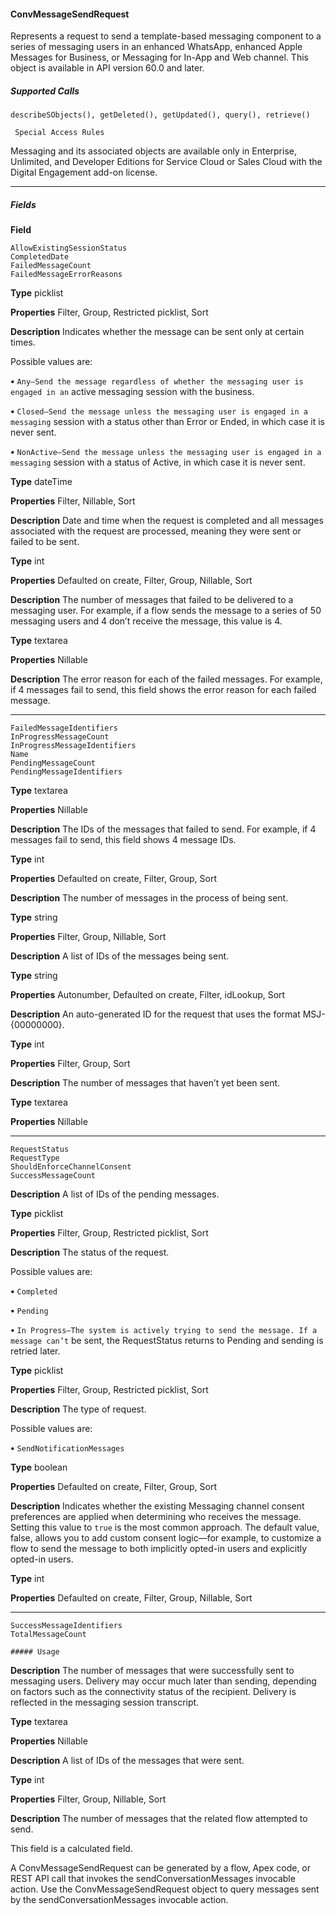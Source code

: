 #### ConvMessageSendRequest

Represents a request to send a template-based messaging component to a series of messaging users in an enhanced WhatsApp,
enhanced Apple Messages for Business, or Messaging for In-App and Web channel. This object is available in API version 60.0 and later.

##### Supported Calls
```
describeSObjects(), getDeleted(), getUpdated(), query(), retrieve()

 Special Access Rules

```
Messaging and its associated objects are available only in Enterprise, Unlimited, and Developer Editions for Service Cloud or Sales Cloud
with the Digital Engagement add-on license.


-----

##### Fields

**Field**
```
AllowExistingSessionStatus
CompletedDate
FailedMessageCount
FailedMessageErrorReasons

```

**Type**
picklist

**Properties**
Filter, Group, Restricted picklist, Sort

**Description**
Indicates whether the message can be sent only at certain times.

Possible values are:

**•** `Any—Send the message regardless of whether the messaging user is engaged in an`
active messaging session with the business.

**•** `Closed—Send the message unless the messaging user is engaged in a messaging`
session with a status other than Error or Ended, in which case it is never sent.

**•** `NonActive—Send the message unless the messaging user is engaged in a messaging`
session with a status of Active, in which case it is never sent.

**Type**
dateTime

**Properties**
Filter, Nillable, Sort

**Description**
Date and time when the request is completed and all messages associated with the request
are processed, meaning they were sent or failed to be sent.

**Type**
int

**Properties**
Defaulted on create, Filter, Group, Nillable, Sort

**Description**
The number of messages that failed to be delivered to a messaging user. For example, if a
flow sends the message to a series of 50 messaging users and 4 don’t receive the message,
this value is 4.

**Type**
textarea

**Properties**
Nillable

**Description**
The error reason for each of the failed messages. For example, if 4 messages fail to send, this
field shows the error reason for each failed message.


-----

```
FailedMessageIdentifiers
InProgressMessageCount
InProgressMessageIdentifiers
Name
PendingMessageCount
PendingMessageIdentifiers

```

**Type**
textarea

**Properties**
Nillable

**Description**
The IDs of the messages that failed to send. For example, if 4 messages fail to send, this field
shows 4 message IDs.

**Type**
int

**Properties**
Defaulted on create, Filter, Group, Sort

**Description**
The number of messages in the process of being sent.

**Type**
string

**Properties**
Filter, Group, Nillable, Sort

**Description**
A list of IDs of the messages being sent.

**Type**
string

**Properties**
Autonumber, Defaulted on create, Filter, idLookup, Sort

**Description**
An auto-generated ID for the request that uses the format MSJ-{00000000}.

**Type**
int

**Properties**
Filter, Group, Sort

**Description**
The number of messages that haven’t yet been sent.

**Type**
textarea

**Properties**
Nillable


-----

```
RequestStatus
RequestType
ShouldEnforceChannelConsent
SuccessMessageCount

```

**Description**
A list of IDs of the pending messages.

**Type**
picklist

**Properties**
Filter, Group, Restricted picklist, Sort

**Description**
The status of the request.

Possible values are:

**•** `Completed`

**•** `Pending`

**•** `In Progress—The system is actively trying to send the message. If a message can’t`
be sent, the RequestStatus returns to Pending and sending is retried later.

**Type**
picklist

**Properties**
Filter, Group, Restricted picklist, Sort

**Description**
The type of request.

Possible values are:

**•** `SendNotificationMessages`

**Type**
boolean

**Properties**
Defaulted on create, Filter, Group, Sort

**Description**
Indicates whether the existing Messaging channel consent preferences are applied when
determining who receives the message. Setting this value to `true` is the most common
approach. The default value, false, allows you to add custom consent logic—for example,
to customize a flow to send the message to both implicitly opted-in users and explicitly
opted-in users.

**Type**
int

**Properties**
Defaulted on create, Filter, Group, Nillable, Sort


-----

```
SuccessMessageIdentifiers
TotalMessageCount

##### Usage

```

**Description**
The number of messages that were successfully sent to messaging users. Delivery may occur
much later than sending, depending on factors such as the connectivity status of the recipient.
Delivery is reflected in the messaging session transcript.

**Type**
textarea

**Properties**
Nillable

**Description**
A list of IDs of the messages that were sent.

**Type**
int

**Properties**
Filter, Group, Nillable, Sort

**Description**
The number of messages that the related flow attempted to send.

This field is a calculated field.


A ConvMessageSendRequest can be generated by a flow, Apex code, or REST API call that invokes the sendConversationMessages
invocable action. Use the ConvMessageSendRequest object to query messages sent by the sendConversationMessages invocable action.
